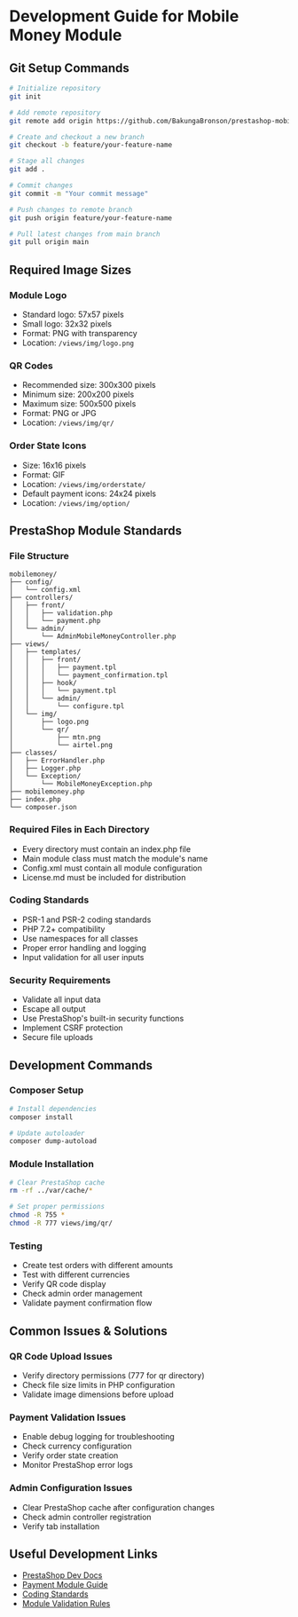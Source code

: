 # Development Guide for Mobile Money Module

## Git Setup Commands
```bash
# Initialize repository
git init

# Add remote repository
git remote add origin https://github.com/BakungaBronson/prestashop-mobile-money.git

# Create and checkout a new branch
git checkout -b feature/your-feature-name

# Stage all changes
git add .

# Commit changes
git commit -m "Your commit message"

# Push changes to remote branch
git push origin feature/your-feature-name

# Pull latest changes from main branch
git pull origin main
```

## Required Image Sizes

### Module Logo
- Standard logo: 57x57 pixels
- Small logo: 32x32 pixels
- Format: PNG with transparency
- Location: `/views/img/logo.png`

### QR Codes
- Recommended size: 300x300 pixels
- Minimum size: 200x200 pixels
- Maximum size: 500x500 pixels
- Format: PNG or JPG
- Location: `/views/img/qr/`

### Order State Icons
- Size: 16x16 pixels
- Format: GIF
- Location: `/views/img/orderstate/`
- Default payment icons: 24x24 pixels
- Location: `/views/img/option/`

## PrestaShop Module Standards

### File Structure
```
mobilemoney/
├── config/
│   └── config.xml
├── controllers/
│   ├── front/
│   │   ├── validation.php
│   │   └── payment.php
│   └── admin/
│       └── AdminMobileMoneyController.php
├── views/
│   ├── templates/
│   │   ├── front/
│   │   │   ├── payment.tpl
│   │   │   └── payment_confirmation.tpl
│   │   ├── hook/
│   │   │   └── payment.tpl
│   │   └── admin/
│   │       └── configure.tpl
│   └── img/
│       ├── logo.png
│       └── qr/
│           ├── mtn.png
│           └── airtel.png
├── classes/
│   ├── ErrorHandler.php
│   ├── Logger.php
│   └── Exception/
│       └── MobileMoneyException.php
├── mobilemoney.php
├── index.php
└── composer.json
```

### Required Files in Each Directory
- Every directory must contain an index.php file
- Main module class must match the module's name
- Config.xml must contain all module configuration
- License.md must be included for distribution

### Coding Standards
- PSR-1 and PSR-2 coding standards
- PHP 7.2+ compatibility
- Use namespaces for all classes
- Proper error handling and logging
- Input validation for all user inputs

### Security Requirements
- Validate all input data
- Escape all output
- Use PrestaShop's built-in security functions
- Implement CSRF protection
- Secure file uploads

## Development Commands

### Composer Setup
```bash
# Install dependencies
composer install

# Update autoloader
composer dump-autoload
```

### Module Installation
```bash
# Clear PrestaShop cache
rm -rf ../var/cache/*

# Set proper permissions
chmod -R 755 *
chmod -R 777 views/img/qr/
```

### Testing
- Create test orders with different amounts
- Test with different currencies
- Verify QR code display
- Check admin order management
- Validate payment confirmation flow

## Common Issues & Solutions

### QR Code Upload Issues
- Verify directory permissions (777 for qr directory)
- Check file size limits in PHP configuration
- Validate image dimensions before upload

### Payment Validation Issues
- Enable debug logging for troubleshooting
- Check currency configuration
- Verify order state creation
- Monitor PrestaShop error logs

### Admin Configuration Issues
- Clear PrestaShop cache after configuration changes
- Check admin controller registration
- Verify tab installation

## Useful Development Links
- [PrestaShop Dev Docs](https://devdocs.prestashop-project.org/)
- [Payment Module Guide](https://devdocs.prestashop-project.org/8/modules/payment/)
- [Coding Standards](https://devdocs.prestashop-project.org/8/development/coding-standards/)
- [Module Validation Rules](https://devdocs.prestashop-project.org/8/modules/core-updates/8.0/)